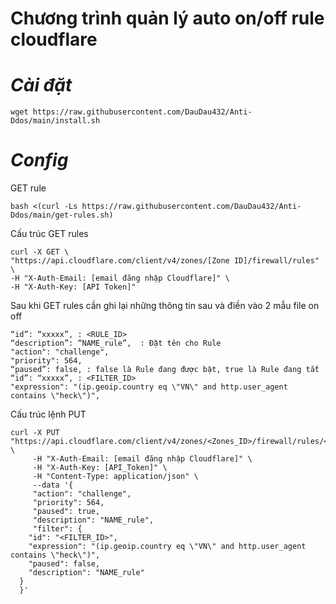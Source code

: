 # Chương trình quản lý auto on/off rule cloudflare
# ***Cài đặt***
```
wget https://raw.githubusercontent.com/DauDau432/Anti-Ddos/main/install.sh
```

***Config***
======================================================================
GET rule
```
bash <(curl -Ls https://raw.githubusercontent.com/DauDau432/Anti-Ddos/main/get-rules.sh)
```

Cấu trúc GET rules
```
curl -X GET \
"https://api.cloudflare.com/client/v4/zones/[Zone ID]/firewall/rules" \
-H "X-Auth-Email: [email đăng nhập Cloudflare]" \
-H "X-Auth-Key: [API Token]"
```

Sau khi GET rules cần ghi lại những thông tin sau và điền vào 2 mẫu file on off
```
“id”: “xxxxx”, : <RULE_ID>
“description”: “NAME_rule”,  : Đặt tên cho Rule
"action": "challenge",
"priority": 564,
“paused”: false, : false là Rule đang được bật, true là Rule đang tắt
“id”: “xxxxx”, : <FILTER_ID>
"expression": "(ip.geoip.country eq \"VN\" and http.user_agent contains \"heck\")",
```

Cấu trúc lệnh PUT
```
curl -X PUT "https://api.cloudflare.com/client/v4/zones/<Zones_ID>/firewall/rules/<RULE_ID>" \
     -H "X-Auth-Email: [email đăng nhập Cloudflare]" \
     -H "X-Auth-Key: [API_Token]" \
     -H "Content-Type: application/json" \
     --data '{
     "action": "challenge",
     "priority": 564,
     "paused": true,
     "description": "NAME_rule",
     "filter": {
    "id": "<FILTER_ID>",
    "expression": "(ip.geoip.country eq \"VN\" and http.user_agent contains \"heck\")",
    "paused": false,
    "description": "NAME_rule"
  }
  }'
```
